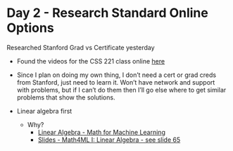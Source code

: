 # Day 2 - Research Standard Online Options

Researched Stanford Grad vs Certificate yesterday
* Found the videos for the CSS 221 class online [here](https://stanford-cs221.github.io/autumn2024/modules/)

* Since I plan on doing my own thing, I don’t need a cert or grad creds from Stanford, just need to learn it. Won’t have network and support with problems, but if I can’t do them then I’ll go else where to get similar problems that show the solutions.
* Linear algebra first
    * Why?
        * [Linear Algebra - Math for Machine Learning](https://www.youtube.com/watch?v=uZeDTwWcnuY&list=PLD80i8An1OEGZ2tYimemzwC3xqkU0jKUg&index=2)
        * [Slides - Math4ML I: Linear Algebra - see slide 65](https://docs.google.com/presentation/d/1Kqf3cq2lvJ8QtunduVtaTCVfFUq574faOC-Sx6yQEK8/edit?usp=sharing)
